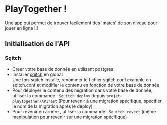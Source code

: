 # PlayTogether !

Une app qui permet de trouver facilement des 'mates' de son niveau pour jouer en ligne !!!


## Initialisation de l'API

### Sqitch

- Creer votre base de donnée en utilisant postgres
- Installer [sqitch](https://sqitch.org/download/) en global  
Une fois sqitch installé, renommer le fichier sqitch.conf.example en sqitch.conf et modifier le contenu en fonction de votre base de donnée  
- Pour déployer le contenu des migration dans votre base de donnée, utiliser la commande : ```Squitch deploy``` depuis ```projet-playtogether/APIrest``` (Pour revenir à une migration spécifique, spécifier le nom de la migration après le deploy)
- Pour revenir en arrière , utiliser la commande : ```Squitch revert```  (même manipulation pour revenir sur une migration spécifique)

